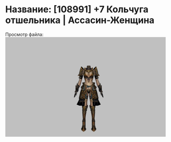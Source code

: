 # Название: [108991] +7 Кольчуга отшельника | Ассасин-Женщина

Просмотр файла:
![p070033.png](p070033.png)